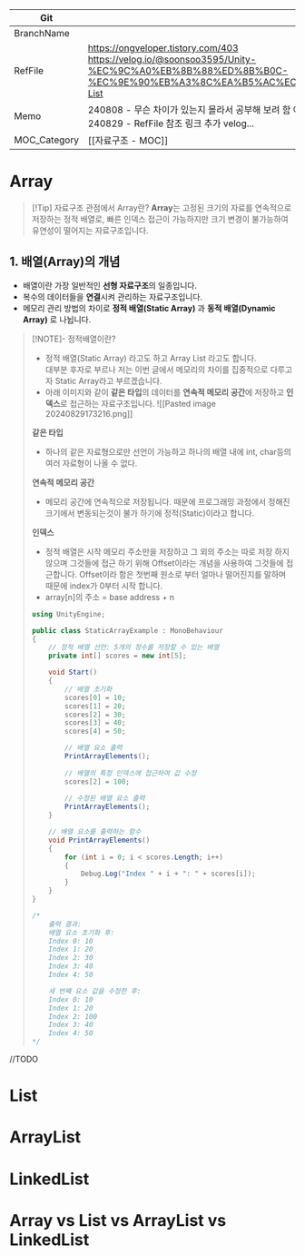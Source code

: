 
| Git          |                                                                                                                                                  |
| ------------ | ------------------------------------------------------------------------------------------------------------------------------------------------ |
| BranchName   |                                                                                                                                                  |
| RefFile      | https://ongveloper.tistory.com/403<br>https://velog.io/@soonsoo3595/Unity-%EC%9C%A0%EB%8B%88%ED%8B%B0C-%EC%9E%90%EB%A3%8C%EA%B5%AC%EC%A1%B0-List |
| Memo         | 240808 - 무슨 차이가 있는지 몰라서 공부해 보려 함 아직 못했음<br>240829 - RefFile 참조 링크 추가 velog...                                                                    |
| MOC_Category | [[자료구조 - MOC]]                                                                                                                                   |

# Array
> [!Tip] 자료구조 관점에서 Array란?
> **Array**는 고정된 크기의 자료를 연속적으로 저장하는 정적 배열로, 빠른 인덱스 접근이 가능하지만 크기 변경이 불가능하여 유연성이 떨어지는 자료구조입니다.

## 1. 배열(Array)의 개념
- 배열이란 가장 일반적인 **선형 자료구조**의 일종입니다.
- 복수의 데이터들을 **연결**시켜 관리하는 자료구조입니다.
- 메모리 관리 방법의 차이로 **정적 배열(Static Array)** 과 **동적 배열(Dynamic Array)** 로 나뉩니다.
> [!NOTE]- 정적배열이란?
> - 정적 배열(Static Array) 라고도 하고 Array List 라고도 합니다.  
>     대부분 후자로 부르나 저는 이번 글에서 메모리의 차이를 집중적으로 다루고자 Static Array라고 부르겠습니다.
> - 아래 이미지와 같이 **같은 타입**의 데이터를 **연속적 메모리 공간**에 저장하고 **인덱스**로 접근하는 자료구조입니다.
> ![[Pasted image 20240829173216.png]]
> 
> **같은 타입** 
>* 하나의 같은 자료형으로만 선언이 가능하고 하나의 배열 내에 int, char등의 여러 자료형이 나올 수 없다.
>      
> **연속적 메모리 공간**
>* 메모리 공간에 연속적으로 저장됩니다. 때문에 프로그래밍 과정에서 정해진 크기에서 변동되는것이 불가 하기에 정적(Static)이라고 합니다.
>      
> **인덱스**
>* 정적 배열은 시작 메모리 주소만을 저장하고 그 외의 주소는 따로 저장 하지 않으며 그것들에 접근 하기 위해 Offset이라는 개념을 사용하여 그것들에 접근합니다. Offset이라 함은 첫번째 원소로 부터 얼마나 떨어진지를 말하며 때문에 index가 0부터 시작 합니다.
>* array[n]의 주소 = base address + n
> ``` csharp
> using UnityEngine;
> 
> public class StaticArrayExample : MonoBehaviour
> {
>     // 정적 배열 선언: 5개의 정수를 저장할 수 있는 배열
>     private int[] scores = new int[5];
> 
>     void Start()
>     {
>         // 배열 초기화
>         scores[0] = 10;
>         scores[1] = 20;
>         scores[2] = 30;
>         scores[3] = 40;
>         scores[4] = 50;
> 
>         // 배열 요소 출력
>         PrintArrayElements();
>         
>         // 배열의 특정 인덱스에 접근하여 값 수정
>         scores[2] = 100;
>         
>         // 수정된 배열 요소 출력
>         PrintArrayElements();
>     }
> 
>     // 배열 요소를 출력하는 함수
>     void PrintArrayElements()
>     {
>         for (int i = 0; i < scores.Length; i++)
>         {
>             Debug.Log("Index " + i + ": " + scores[i]);
>         }
>     }
> }
> 
> /*
>     출력 결과:
>     배열 요소 초기화 후:
>     Index 0: 10
>     Index 1: 20
>     Index 2: 30
>     Index 3: 40
>     Index 4: 50
> 
>     세 번째 요소 값을 수정한 후:
>     Index 0: 10
>     Index 1: 20
>     Index 2: 100
>     Index 3: 40
>     Index 4: 50
> */
> 

//TODO


# List
# ArrayList
# LinkedList
# Array vs List vs ArrayList vs LinkedList
